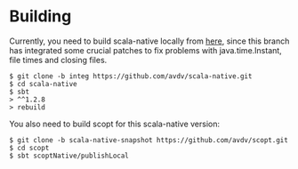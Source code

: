 # Building

Currently, you need to build scala-native locally from [here](https://github.com/avdv/scala-native/tree/integ),
since this branch has integrated some crucial patches to fix problems with java.time.Instant, file times
and closing files.

```console
$ git clone -b integ https://github.com/avdv/scala-native.git
$ cd scala-native
$ sbt
> ^^1.2.8
> rebuild
```

You also need to build scopt for this scala-native version:

```console
$ git clone -b scala-native-snapshot https://github.com/avdv/scopt.git
$ cd scopt
$ sbt scoptNative/publishLocal
```

